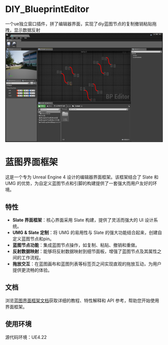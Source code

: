 # DIY_BlueprintEditor
 一个ue独立窗口插件，拼了编辑器界面，实现了diy蓝图节点的复制撤销粘贴拖拽，显示数据反射
![蓝图界面框架](ReadmeAsset/Picture0.png)

# 蓝图界面框架

这是一个专为 Unreal Engine 4  设计的编辑器界面框架。该框架结合了 Slate 和 UMG 的优势，为自定义蓝图节点和引脚的构建提供了一套强大而用户友好的环境。

## 特性

- **Slate 界面框架**：核心界面采用 Slate 构建，提供了灵活而强大的 UI 设计系统。
- **UMG & Slate 定制**：将 UMG 的易用性与 Slate 的强大功能结合起来，创建自定义蓝图节点和pin。
- **蓝图节点功能**：集成蓝图节点操作，如复制、粘贴、撤销和重做。
- **反射数据映射**：能够将反射数据映射到细节面板，增强了蓝图节点及其属性之间的工作流程。
- **拖放交互**：在蓝图画布和蓝图列表等标签页之间实现直观的拖放互动，为用户提供更流畅的体验。

## 文档

浏览[蓝图界面框架文档]([https://www.yuque.com/shaozi-3mfdw/rqgtq3/mybuf24yoq8fs7pb](https://www.yuque.com/shaozi-3mfdw/vg35e0/td4yk47k162wziim)https://www.yuque.com/shaozi-3mfdw/vg35e0/td4yk47k162wziim])获取详细的教程、特性解释和 API 参考，帮助您开始使用界面框架。

## 使用环境

源代码环境：UE4.22
